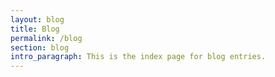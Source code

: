 ```yaml
---
layout: blog
title: Blog
permalink: /blog
section: blog
intro_paragraph: This is the index page for blog entries.
---
```

